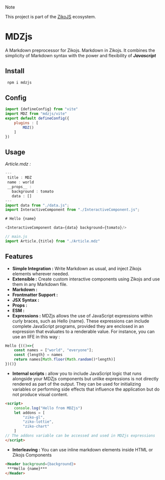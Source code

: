 > [!NOTE]  
> This project is part of the [ZikoJS](https://github.com/zakarialaoui10/ziko.js) ecosystem.

# MDZjs
A Markdown preprocessor for Zikojs. Markdown in Zikojs.
It combines the simplicity of Markdown syntax with the power and flexibility of ***Javascript***

## Install 
```bash
 npm i mdzjs
```
 
## Config 
```js
import {defineConfig} from "vite"
import MDZ from "mdzjs/vite"
export default defineConfig({
    plugins : [
        MDZ()
    ]
})
```

## Usage

*Article.mdz :*

```js
---
 title : MDZ 
 name : world
 __props__ : 
   background : tomato
   data : []
---
import data from "./data.js";
import InteractiveComponent from "./InteractiveComponent.js";

# Hello {name}

<InteractiveComponent data={data} background={tomato}/>

```

```js
// main.js
import Article,{title} from "./Article.mdz"
```

## Features
- **Simple Integration :** Write Markdown as usual, and inject Zikojs elements wherever needed.
- **Extensible :** Create custom interactive components using Zikojs and use them in any Markdown file.
- **Markdown :**
- **Frontmatter Support :**
- **JSX Syntax :** 
- **Props :** 
- **ESM :** 
- **Expressions :** MDZjs allows the use of JavaScript expressions within curly braces, such as Hello {name}. These expressions can include complete JavaScript programs, provided they are enclosed in an expression that evaluates to a renderable value. For instance, you can use an IIFE in this way :
```js
Hello {(()=>{
    const names = ["world", "everyone"];
    const {length} = names
    return names[Math.floor(Math.random()*length)]
})()}
```
- **Internal scripts :**  allow you to include JavaScript logic that runs alongside your MDZjs components but unlike expressions is not directly rendered as part of the output.
They can be used for initializing variables or performing side effects that influence the application but do not produce visual content.

```html
<script>
    console.log("Hello from MDZjs")
    let addons = [
        "ziko-gl",
        "ziko-lottie",
        "ziko-chart"
    ]
// The addons variable can be accessed and used in MDZjs expressions 
</script>
```
- **Interleaving :** You can use inline markdown elements inside HTML or Zikojs Components

```html
<Header background={background}>
 ***Hello {name}***
</Header>
```



<!-- ## Usage 

### Config 
```js
import {defineConfig} from "vite"
import {MDZ} from "mdzjs"
export default defineConfig({
    plugins : [
        MDZ()
    ]
})
```

### Example 

```md
---
title : MDZ
background : tomato
---

import InteractiveBlock from "./InteractiveBlock.js";

**MDZ** (Markdown for ***zikojs***) is a format that allows you to append Zikojs Elements directly within Markdown.

It combines the simplicity of Markdown syntax with the power and flexibility of ***Javascript***

Here’s an example of an interactive block rendered within this MDZ file:

<InteractiveBlock data="Hello  from MDZ" color="darkblue"/>

### Features of MDZ:
1- **Simple Integration :** Write Markdown as usual, and inject ZikoJS elements wherever needed.
2- **Frontmatter Support :** In this example, the title of the document is set dynamically through the frontmatter.

3- **Extensible :** Create custom components like InteractiveBlock and use them in any Markdown file.
```

```js
// InteractiveBlock.js
import {Flex, input, text} from "ziko"
export default ({data, color})=>{
    let txt = text(data).style({color})
    let inp = input(data).style({
        padding : "5px",
        background : "transparent",
        outline :"none",
        boxShadow :"1px 1px 1px white",
        fontSize : "inherit"
    })
    inp.onInput(e=>txt.setValue(e.value))
    return Flex(
        inp,
        txt
    ).vertical(0, "space-around").size("60%").style({
        border : "2px darkblue solid",
        padding : "10px",
        minHeight : "100px",
        margin : "auto"
    })
}
```

```js
// main.js
import { useTitle } from "ziko"
import UI,{title, background} from "./test.mdz"
title && useTitle(title)
UI().style({
    border : "2px darkblue solid",
    width : "70%",
    margin : "auto",
    padding : "10px",
    fontFamily : "Cheeronsta",
    background : background ?? "orange"
}).vertical(-1, "space-around")
``` -->
